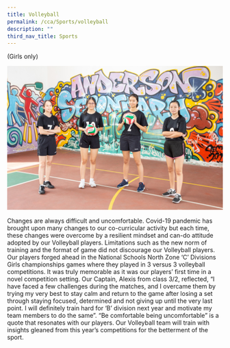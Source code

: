 ```yaml
---
title: Volleyball
permalink: /cca/Sports/volleyball
description: ""
third_nav_title: Sports
---
```

(Girls only)

![](/images/IMG_0015_Volleyball%20Girls.jpg)

Changes are always difficult and uncomfortable. Covid-19 pandemic has brought upon many changes to our co-curricular activity but each time, these changes were overcome by a resilient mindset and can-do attitude adopted by our Volleyball players. Limitations such as the new norm of training and the format of game did not discourage our Volleyball players. Our players forged ahead in the National Schools North Zone ‘C’ Divisions Girls championships games where they played in 3 versus 3 volleyball competitions. It was truly memorable as it was our players’ first time in a novel competition setting. 
Our Captain, Alexis from class 3/2, reflected, “I have faced a few challenges during the matches, and I overcame them by trying my very best to stay calm and return to the game after losing a set through staying focused, determined and not giving up until the very last point. I will definitely train hard for ‘B’ division next year and motivate my team members to do the same”. 
“Be comfortable being uncomfortable” is a quote that resonates with our players. Our Volleyball team will train with insights gleaned from this year’s competitions for the betterment of the sport. 